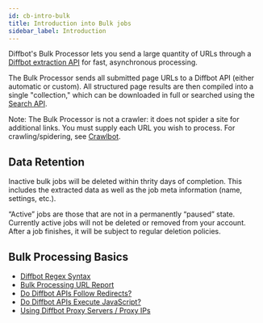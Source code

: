 ```yaml
---
id: cb-intro-bulk
title: Introduction into Bulk jobs
sidebar_label: Introduction
---
```


Diffbot's Bulk Processor lets you send a large quantity of URLs through a [Diffbot extraction API](api-basics-index) for fast, asynchronous processing.

The Bulk Processor sends all submitted page URLs to a Diffbot API (either automatic or custom). All structured page results are then compiled into a single "collection," which can be downloaded in full or searched using the [Search API](cb-basics-search).

Note: The Bulk Processor is not a crawler: it does not spider a site for additional links. You must supply each URL you wish to process. For crawling/spidering, see [Crawlbot](cb-basics-cb).

## Data Retention

Inactive bulk jobs will be deleted within thrity days of completion. This includes the extracted data as well as the job meta information (name, settings, etc.).

“Active” jobs are those that are not in a permanently “paused” state. Currently active jobs will not be deleted or removed from your account. After a job finishes, it will be subject to regular deletion policies.

## Bulk Processing Basics

- [Diffbot Regex Syntax](explain-regex)
- [Bulk Processing URL Report](explain-bulk-url-report)
- [Do Diffbot APIs Follow Redirects?](explain-apis-follow-redirects)
- [Do Diffbot APIs Execute JavaScript?](explain-apis-javascript-support)
- [Using Diffbot Proxy Servers / Proxy IPs](explain-using-different-proxies)